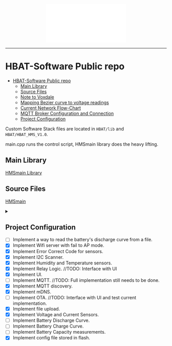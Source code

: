 <p align="center">
   <img width="250px" height="120px" title="HBAT Logo" src="img/logo.png">
</p>

---

# HBAT-Software Public repo

- [HBAT-Software Public repo](#hbat-software-public-repo)
  - [Main Library](#main-library)
  - [Source Files](#source-files)
  - [Note to Voxdale](#note-to-voxdale)
  - [Mapping Bezier curve to voltage readings](#mapping-bezier-curve-to-voltage-readings)
  - [Current Network Flow-Chart](#current-network-flow-chart)
  - [MQTT Broker Configuration and Connection](#mqtt-broker-configuration-and-connection)
  - [Project Configuration](#project-configuration)

Custom Software Stack files are located in `HBAT/lib` and `HBAT/HBAT_HMS_V1.0`.

main.cpp runs the control script, HMSmain library does the heavy lifting.

## Main Library

[HMSmain Library](HBAT/lib/HMSmain)

## Source Files

[HMSmain](HBAT/HBAT_HMS_V1.0)

<details>
<summary></summary>

## Note to Voxdale

For this project, we need to map the discharge curve of the system, in order to present the user with an accurate representation of charge and discharge states.
The discharge curve of our battery system is not linear, therefor a basic linear percentage calculation will not work.

Below i have one strategy, this strategy is simple to implement, however has low accuracy and could be prone to error.

Take minimum voltage reading of just before esp32 stops functioning, then
take the max voltage reading of a freshly charged battery (or input source).
The product of this subtraction is then divided by the realtime measured voltage
and multiplied by 100.

```python
def percentage_calc:
 Vmin # minimum possible voltage for the load to function
 Vmax # maximum voltage of the battery when in a fully charged state
 Vreal # real-time measured voltage for the whole system (or the sum of all series connected cells individual readings)
 Vmin - Vmax = X

 x = (X / Vreal) * 100
 return x
```

An alternative approach is to correctly map the voltage readings. Such as the example below, however this must be done in real-time to present accurate data to the user, and for the software to take correct actions based on the data of this curve.

## Mapping Bezier curve to voltage readings

According to this paper: [PEMFC Discharge Curve](https://github.com/Prometheon-Technologies/HBAT-Software/blob/main/sustainability-12-08127-v2.pdf)
the discharge curve matches a very predictable Bezier curve.

![Curve](img/curve.png)

![Curve+Math](img/curve%2Bmath.png)

Currently, i am not able to correctly implement this approach into the software stack. Is Voxdale capable of doing this? Does voxdale have an alternative approach in mind?

My current thoughts were to map the voltage readings to an array, and set that array equal to the results of a mapping function containing the formula for the curve we wish to fit our data to.

## Current Network Flow-Chart

```mermaid
graph TD;
          A(Device hosts local AP) -->|Local SSID and Pass embedded into a QR Code| B(User Scans QR Code);
          B --> C{Web interface prompts user for local SSID and Pass}-->|User enters SSID and Pass| D(User clicks connect);
          C --> G[/User does not have a local network/];
          G --> H[/User Connects to AP to interface/];
          D -->|Device writes new credentials to config file| E(config.json);
          E -->|Device Reboots from Config| F( fa:fa-power-off );
          I(fa:fa-wifi Device Connects to Wifi ) -->|Device does mDNS lookup for MQTT| J(Device connects to MQTT Broker);
          F --> I;
          J -->|User navigates to browser using mDNS| L( fa:fa-chrome );
          click B href "https://github.com/Prometheon-Technologies/HBAT-Software-Public/blob/main/HBAT/extras/HBAT_HMS-qrcode.png" "HMS QR CODE"
          click E href "https://github.com/Prometheon-Technologies/HBAT-Software-Public/blob/main/HBAT/data/config.json" "JSON Config File"
          subgraph 1;
            C;
            D;
            E;
            F;
            G;
            H;
            I;
            J;
            L;
          end;
```

## MQTT Broker Configuration and Connection

The MQTT Broker is a free service that allows you to publish and subscribe to MQTT messages.
To automate the connection process, we will use Multi-Cast DNS (mDNS/Zeroconf) to find the broker.
For this to work, you must have a broker on your local network, and you must have only **_1_** MQTT broker within the range of the client, otherwise the client will simply connect to the first broker it finds.

Using a Zeroconf approach we can avoid having to hard code the broker's IP address or hostname into the client device's firmware. Instead we can use **_DNS-SD_** and Avahi/Bonjour to discover the server hosting the MQTT broker.

To enable MQTT discovery on the broker, simply install avahi-daemon. For a Raspberry Pi, use the following command:

```bash
sudo apt-get install avahi-daemon
```

For this to work, the MQTT service needs to be advertised. On a Linux host system, Avahi can be configured to do this by including the following in /etc/avahi/services/mqtt.service:

```xml
<!DOCTYPE service-group SYSTEM "avahi-service.dtd">
<service-group>
 <name replace-wildcards="yes">MQTT on %h</name>
  <service>
   <type>_mqtt._tcp</type>
   <port>1883</port>
  </service>
</service-group>
```

[Top](#hbat-software-private-repo)

</details>

## Project Configuration

- [ ] Implement a way to read the battery's discharge curve from a file.
- [x] Implement Wifi server with fail to AP mode.
- [x] Implement Error Correct Code for sensors.
- [x] Implement I2C Scanner.
- [x] Implement Humidity and Temperature sensors.
- [x] Implement Relay Logic. //TODO: Interface with UI
- [x] Implement UI.
- [ ] Implement MQTT. //TODO: Full implementation still needs to be done.
- [x] Implement MQTT discovery.
- [x] Implement mDNS.
- [ ] Implement OTA. //TODO: Interface with UI and test current implementation.
- [x] Implement file upload.
- [x] Implement Voltage and Current Sensors.
- [ ] Implement Battery Discharge Curve.
- [ ] Implement Battery Charge Curve.
- [ ] Implement Battery Capacity measurements.
- [x] Implement config file stored in flash.
